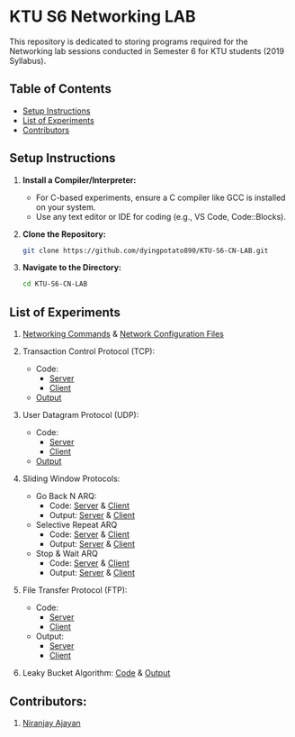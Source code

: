 # KTU S6 Networking LAB

This repository is dedicated to storing programs required for the Networking lab sessions conducted in Semester 6 for KTU students (2019 Syllabus).

## Table of Contents
- [Setup Instructions](#setup-instructions)
- [List of Experiments](#list-of-experiments)
- [Contributors](#contributors)

## Setup Instructions

1. **Install a Compiler/Interpreter:**
   - For C-based experiments, ensure a C compiler like GCC is installed on your system.
   - Use any text editor or IDE for coding (e.g., VS Code, Code::Blocks).
   
2. **Clone the Repository:**
   ```bash
   git clone https://github.com/dyingpotato890/KTU-S6-CN-LAB.git
   ```
3. **Navigate to the Directory:**
    ```bash
    cd KTU-S6-CN-LAB
   ```

## List of Experiments

1. [Networking Commands](https://github.com/dyingpotato890/KTU-S6-CN-LAB/blob/main/Networking%20Commands%20%26%20Configuration%20Files/Networking%20Commands%20-%20Output.txt) & [Network Configuration Files](https://github.com/dyingpotato890/KTU-S6-CN-LAB/blob/main/Networking%20Commands%20%26%20Configuration%20Files/Network%20Configuration%20Files%20-%20Output.txt)
       
2. Transaction Control Protocol (TCP):
   * Code:
     - [Server](https://github.com/dyingpotato890/KTU-S6-CN-LAB/blob/main/Transaction%20Control%20Protocol/TCPserver.c)
     - [Client](https://github.com/dyingpotato890/KTU-S6-CN-LAB/blob/main/Transaction%20Control%20Protocol/TCPclient.c)
   * [Output](https://github.com/dyingpotato890/KTU-S6-CN-LAB/blob/main/Transaction%20Control%20Protocol/TCPoutput.txt)
      
3. User Datagram Protocol (UDP):
   * Code:
     - [Server](https://github.com/dyingpotato890/KTU-S6-CN-LAB/blob/main/User%20Datagram%20Protocol/UDPserver.c)
     - [Client](https://github.com/dyingpotato890/KTU-S6-CN-LAB/blob/main/User%20Datagram%20Protocol/UDPclient.c)
   * [Output](https://github.com/dyingpotato890/KTU-S6-CN-LAB/blob/main/User%20Datagram%20Protocol/UDPoutput.txt)
     
4. Sliding Window Protocols:
   * Go Back N ARQ:
     - Code: [Server](https://github.com/dyingpotato890/KTU-S6-CN-LAB/blob/main/Sliding%20Window%20Protocols/Go%20Back%20N%20ARQ/goBackARQServer.c) & [Client](https://github.com/dyingpotato890/KTU-S6-CN-LAB/blob/main/Sliding%20Window%20Protocols/Go%20Back%20N%20ARQ/goBackARQClient.c)
     - Output: [Server](https://github.com/dyingpotato890/KTU-S6-CN-LAB/blob/main/Sliding%20Window%20Protocols/Go%20Back%20N%20ARQ/serverOutput.txt) & [Client](https://github.com/dyingpotato890/KTU-S6-CN-LAB/blob/main/Sliding%20Window%20Protocols/Go%20Back%20N%20ARQ/clinetOutput.txt)
   * Selective Repeat ARQ
     - Code: [Server](https://github.com/dyingpotato890/KTU-S6-CN-LAB/blob/main/Sliding%20Window%20Protocols/Selective%20Repeat%20ARQ/selRepARQServer.c) & [Client](https://github.com/dyingpotato890/KTU-S6-CN-LAB/blob/main/Sliding%20Window%20Protocols/Selective%20Repeat%20ARQ/selRepARQClient.c)
     - Output: [Server](https://github.com/dyingpotato890/KTU-S6-CN-LAB/blob/main/Sliding%20Window%20Protocols/Selective%20Repeat%20ARQ/serverOutput.txt) & [Client](https://github.com/dyingpotato890/KTU-S6-CN-LAB/blob/main/Sliding%20Window%20Protocols/Selective%20Repeat%20ARQ/clientOutput.txt)
   * Stop & Wait ARQ
     - Code: [Server](https://github.com/dyingpotato890/KTU-S6-CN-LAB/blob/main/Sliding%20Window%20Protocols/Stop%20%26%20Wait%20ARQ/snwARQServer.c) & [Client](https://github.com/dyingpotato890/KTU-S6-CN-LAB/blob/main/Sliding%20Window%20Protocols/Stop%20%26%20Wait%20ARQ/snwARQClient.c)
     - Output: [Server](https://github.com/dyingpotato890/KTU-S6-CN-LAB/blob/main/Sliding%20Window%20Protocols/Stop%20%26%20Wait%20ARQ/serverOutput.txt) & [Client](https://github.com/dyingpotato890/KTU-S6-CN-LAB/blob/main/Sliding%20Window%20Protocols/Stop%20%26%20Wait%20ARQ/clientOutput.txt)
     
5. File Transfer Protocol (FTP):
    * Code:
      - [Server](https://github.com/dyingpotato890/KTU-S6-CN-LAB/blob/main/File%20Transfer%20Protocol/serverFTP.c)
      - [Client](https://github.com/dyingpotato890/KTU-S6-CN-LAB/blob/main/File%20Transfer%20Protocol/clientFTP.c)
   * Output:
     - [Server](https://github.com/dyingpotato890/KTU-S6-CN-LAB/blob/main/File%20Transfer%20Protocol/serverOutput.txt)
     - [Client](https://github.com/dyingpotato890/KTU-S6-CN-LAB/blob/main/File%20Transfer%20Protocol/clientOutput.txt)
      
6. Leaky Bucket Algorithm: [Code](https://github.com/dyingpotato890/KTU-S6-CN-LAB/blob/main/Leaky%20Bucket%20Algorithm/leakyBucket.c) & [Output](https://github.com/dyingpotato890/KTU-S6-CN-LAB/blob/main/Leaky%20Bucket%20Algorithm/leakyBucketOutput.txt)

## Contributors:

1. [Niranjay Ajayan](https://github.com/dyingpotato890)
